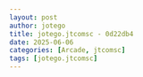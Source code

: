 ```yaml
---
layout: post
author: jotego
title: jotego.jtcomsc - 0d22db4
date: 2025-06-06
categories: [Arcade, jtcomsc]
tags: [jotego.jtcomsc]
---
```


